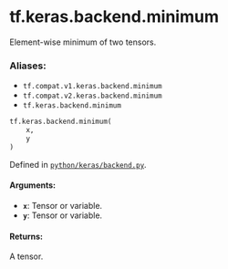 <div itemscope itemtype="http://developers.google.com/ReferenceObject">
<meta itemprop="name" content="tf.keras.backend.minimum" />
<meta itemprop="path" content="Stable" />
</div>

# tf.keras.backend.minimum

Element-wise minimum of two tensors.

### Aliases:

* `tf.compat.v1.keras.backend.minimum`
* `tf.compat.v2.keras.backend.minimum`
* `tf.keras.backend.minimum`

``` python
tf.keras.backend.minimum(
    x,
    y
)
```



Defined in [`python/keras/backend.py`](/code/stable/tensorflow/python/keras/backend.py).

<!-- Placeholder for "Used in" -->


#### Arguments:


* <b>`x`</b>: Tensor or variable.
* <b>`y`</b>: Tensor or variable.


#### Returns:

A tensor.
